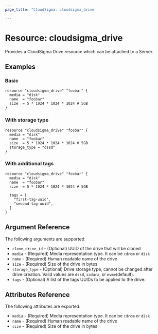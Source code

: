 ```yaml
---
page_title: "CloudSigma: cloudsigma_drive

---
```


# Resource: cloudsigma_drive

Provides a CloudSigma Drive resource which can be attached to a Server.


## Examples

### Basic

```hcl
resource "cloudsigma_drive" "foobar" {
  media = "disk"
  name  = "foobar"
  size  = 5 * 1024 * 1024 * 1024 # 5GB
}
```

### With storage type

```hcl
resource "cloudsigma_drive" "foobar" {
  media = "disk"
  name  = "foobar"
  size  = 5 * 1024 * 1024 * 1024 # 5GB
  storage_type = "dssd"
}
```

### With additional tags
```hcl
resource "cloudsigma_drive" "foobar" {
  media = "disk"
  name  = "foobar"
  size  = 5 * 1024 * 1024 * 1024 # 5GB

  tags = [
    "first-tag-uuid",
    "second-tag-uuid",
  ]
}
```


## Argument Reference

The following arguments are supported:

* `clone_drive_id` - (Optional) UUID of the drive that will be cloned
* `media` - (Required) Media representation type. It can be `cdrom` or `disk`
* `name` - (Required) Human readable name of the drive
* `size` - (Required) Size of the drive in bytes
* `storage_type` - (Optional) Drive storage type, cannot be changed after drive creation. Valid values are `dssd`, `zadara`, or `nvme`(default).
* `tags` - (Optional) A list of the tags UUIDs to be applied to the drive.


## Attributes Reference

The following attributes are exported:

* `media` - (Required) Media representation type. It can be `cdrom` or `disk`
* `name` - (Required) Human readable name of the drive
* `size` - (Required) Size of the drive in bytes
